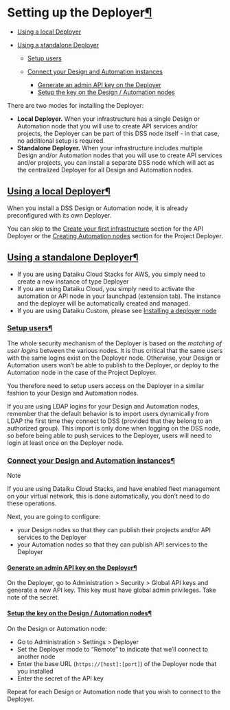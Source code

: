 Setting up the Deployer[¶](#setting-up-the-deployer "Permalink to this heading")
================================================================================



* [Using a local Deployer](#using-a-local-deployer)
* [Using a standalone Deployer](#using-a-standalone-deployer)


	+ [Setup users](#setup-users)
	+ [Connect your Design and Automation instances](#connect-your-design-and-automation-instances)
	
	
		- [Generate an admin API key on the Deployer](#generate-an-admin-api-key-on-the-deployer)
		- [Setup the key on the Design / Automation nodes](#setup-the-key-on-the-design-automation-nodes)



There are two modes for installing the Deployer:


* **Local Deployer.** When your infrastructure has a single Design or Automation node that you will use to create API services and/or projects, the Deployer can be part of this DSS node itself \- in that case, no additional setup is required.
* **Standalone Deployer.** When your infrastructure includes multiple Design and/or Automation nodes that you will use to create API services and/or projects, you can install a separate DSS node which will act as the centralized Deployer for all Design and Automation nodes.



[Using a local Deployer](#id1)[¶](#using-a-local-deployer "Permalink to this heading")
--------------------------------------------------------------------------------------


When you install a DSS Design or Automation node, it is already preconfigured with its own Deployer.


You can skip to the [Create your first infrastructure](../apinode/api-deployment-infrastructures.html#apinode-installing-apideployer-apideployer-first-infrastructure) section for the API Deployer or the [Creating Automation nodes](project-deployment-infrastructures.html#bundles-installing-projectdeployer-projectdeployer-first-infrastructure) section for the Project Deployer.




[Using a standalone Deployer](#id2)[¶](#using-a-standalone-deployer "Permalink to this heading")
------------------------------------------------------------------------------------------------


* If you are using Dataiku Cloud Stacks for AWS, you simply need to create a new instance of type Deployer
* If you are using Dataiku Cloud, you simply need to activate the automation or API node in your launchpad (extension tab). The instance and the deployer will be automatically created and managed.
* If you are using Dataiku Custom, please see [Installing a deployer node](../installation/custom/deployer-node.html)



### [Setup users](#id3)[¶](#setup-users "Permalink to this heading")


The whole security mechanism of the Deployer is based on the *matching of user logins* between the various nodes. It is thus critical that the same users with the same logins exist on the Deployer node. Otherwise, your Design or Automation users won’t be able to publish to the Deployer, or deploy to the Automation node in the case of the Project Deployer.


You therefore need to setup users access on the Deployer in a similar fashion to your Design and Automation nodes.


If you are using LDAP logins for your Design and Automation nodes, remember that the default behavior is to import users dynamically from LDAP the first time they connect to DSS (provided that they belong to an authorized group). This import is only done when logging on the DSS node, so before being able to push services to the Deployer, users will need to login at least once on the Deployer node.




### [Connect your Design and Automation instances](#id4)[¶](#connect-your-design-and-automation-instances "Permalink to this heading")



Note


If you are using Dataiku Cloud Stacks, and have enabled fleet management on your virtual network, this is done automatically, you don’t need to do these operations.



Next, you are going to configure:


* your Design nodes so that they can publish their projects and/or API services to the Deployer
* your Automation nodes so that they can publish API services to the Deployer



#### [Generate an admin API key on the Deployer](#id5)[¶](#generate-an-admin-api-key-on-the-deployer "Permalink to this heading")


On the Deployer, go to Administration \> Security \> Global API keys and generate a new API key. This key must have global admin privileges. Take note of the secret.




#### [Setup the key on the Design / Automation nodes](#id6)[¶](#setup-the-key-on-the-design-automation-nodes "Permalink to this heading")


On the Design or Automation node:


* Go to Administration \> Settings \> Deployer
* Set the Deployer mode to “Remote” to indicate that we’ll connect to another node
* Enter the base URL (`https://[host]:[port]`) of the Deployer node that you installed
* Enter the secret of the API key


Repeat for each Design or Automation node that you wish to connect to the Deployer.